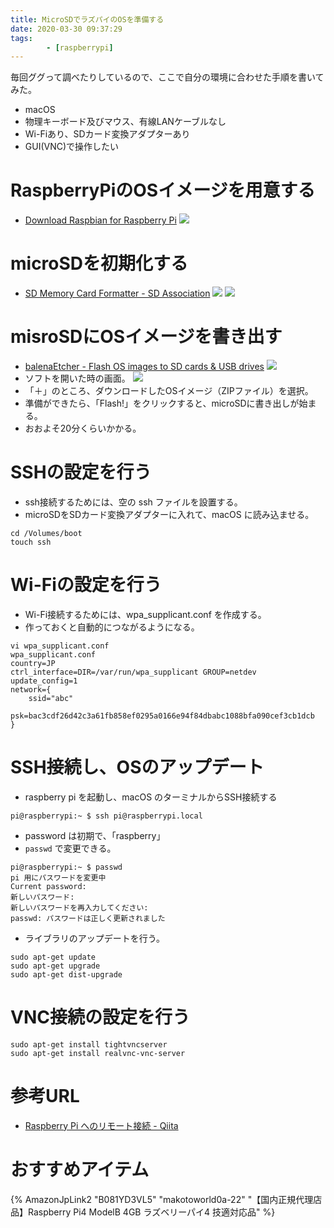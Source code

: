 ```yaml
---
title: MicroSDでラズパイのOSを準備する
date: 2020-03-30 09:37:29
tags:
        - [raspberrypi]
---
```


毎回ググって調べたりしているので、ここで自分の環境に合わせた手順を書いてみた。
* macOS
* 物理キーボード及びマウス、有線LANケーブルなし
* Wi-Fiあり、SDカード変換アダプターあり
* GUI(VNC)で操作したい

# RaspberryPiのOSイメージを用意する
* [Download Raspbian for Raspberry Pi](https://www.raspberrypi.org/downloads/raspbian/)
![](https://i.imgur.com/JWn2jnT.png)

# microSDを初期化する
* [SD Memory Card Formatter \- SD Association](https://www.sdcard.org/downloads/formatter/)
![](https://i.imgur.com/U3wfO9L.png)
![](https://i.imgur.com/4iGyQWD.png)

# misroSDにOSイメージを書き出す
* [balenaEtcher \- Flash OS images to SD cards & USB drives](https://www.balena.io/etcher/)
![](https://i.imgur.com/ddQdWL9.png)
* ソフトを開いた時の画面。
![](https://i.imgur.com/kaZZQXR.png)
* 「＋」のところ、ダウンロードしたOSイメージ（ZIPファイル）を選択。
* 準備ができたら、「Flash!」をクリックすると、microSDに書き出しが始まる。
* おおよそ20分くらいかかる。

# SSHの設定を行う
* ssh接続するためには、空の ssh ファイルを設置する。
* microSDをSDカード変換アダプターに入れて、macOS に読み込ませる。

```
cd /Volumes/boot
touch ssh
```

# Wi-Fiの設定を行う
* Wi-Fi接続するためには、wpa_supplicant.conf を作成する。
* 作っておくと自動的につながるようになる。

```
vi wpa_supplicant.conf
wpa_supplicant.conf
country=JP
ctrl_interface=DIR=/var/run/wpa_supplicant GROUP=netdev
update_config=1
network={
    ssid="abc"
    psk=bac3cdf26d42c3a61fb858ef0295a0166e94f84dbabc1088bfa090cef3cb1dcb
}
```

# SSH接続し、OSのアップデート
* raspberry pi を起動し、macOS のターミナルからSSH接続する

```
pi@raspberrypi:~ $ ssh pi@raspberrypi.local
```

* password は初期で、「raspberry」
* `passwd` で変更できる。

```
pi@raspberrypi:~ $ passwd
pi 用にパスワードを変更中
Current password:
新しいパスワード:
新しいパスワードを再入力してください:
passwd: パスワードは正しく更新されました
```

* ライブラリのアップデートを行う。

```
sudo apt-get update
sudo apt-get upgrade
sudo apt-get dist-upgrade
```

# VNC接続の設定を行う

```
sudo apt-get install tightvncserver
sudo apt-get install realvnc-vnc-server
```

# 参考URL
  * [Raspberry Pi へのリモート接続 \- Qiita](https://qiita.com/b-wind/items/d33f759ace01658bb09e#vnc%E3%82%92%E6%9C%89%E5%8A%B9%E3%81%AB%E3%81%99%E3%82%8B)

# おすすめアイテム
{% AmazonJpLink2 "B081YD3VL5" "makotoworld0a-22" "【国内正規代理店品】Raspberry Pi4 ModelB 4GB ラズベリーパイ4 技適対応品" %}
